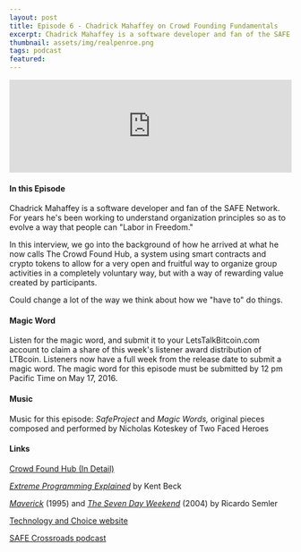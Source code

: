 ```yaml
---
layout: post
title: Episode 6 - Chadrick Mahaffey on Crowd Founding Fundamentals
excerpt: Chadrick Mahaffey is a software developer and fan of the SAFE Network. For years he's been working to understand organization principles so as to evolve a way that people can "Labor in Freedom."
thumbnail: assets/img/realpenroe.png
tags: podcast
featured:
---
```


<iframe width="100%" height="166" scrolling="no" frameborder="no" src="https://w.soundcloud.com/player/?url=https%3A//api.soundcloud.com/tracks/263366995&amp;color=ff5500&amp;auto_play=false&amp;hide_related=false&amp;show_comments=true&amp;show_user=true&amp;show_reposts=false"></iframe>


#### In this Episode

Chadrick Mahaffey is a software developer and fan of the SAFE Network. For years he's been working to understand organization principles so as to evolve a way that people can "Labor in Freedom."

In this interview, we go into the background of how he arrived at what he now calls The Crowd Found Hub, a system using smart contracts and crypto tokens to allow for a very open and fruitful way to organize group activities in a completely voluntary way, but with a way of rewarding value created by participants.

Could change a lot of the way we think about how we "have to" do things.

#### Magic Word

Listen for the magic word, and submit it to your LetsTalkBitcoin.com account to claim a share of this week's  listener award distribution of LTBcoin. Listeners now have a full week from the release date to submit a magic word. The magic word for this episode must be submitted by 12 pm Pacific Time on May 17, 2016.

#### Music

Music for this episode: *SafeProject* and *Magic Words,* original pieces composed and performed by Nicholas Koteskey of Two Faced Heroes


#### Links

[Crowd Found Hub (In Detail)](https://forum.safenetwork.io/t/crowd-found-hub-in-detail/9064)

[*Extreme Programming Explained*](http://www.amazon.com/Extreme-Programming-Explained-Embrace-Change/dp/0201616416/ref=sr_1_2?ie=UTF8&qid=1462849265&sr=8-2&keywords=extreme+programming+explained) by Kent Beck

[*Maverick*](http://www.amazon.com/Maverick-Success-Behind-Unusual-Workplace/dp/0446670553/ref=sr_1_1?ie=UTF8&qid=1462849425&sr=8-1&keywords=ricardo+semler) (1995) and [*The Seven Day Weekend*](https://www.amazon.com/Seven-Day-Weekend-Changing-Work-Works-ebook/dp/B000PDYVXE?ie=UTF8&keywords=ricardo%20semler&qid=1462849425&ref_=sr_1_2&sr=8-2) (2004) by Ricardo Semler

[Technology and Choice website](http://technologyandchoice.com)

[SAFE Crossroads podcast](http://safecrossroads.net)
